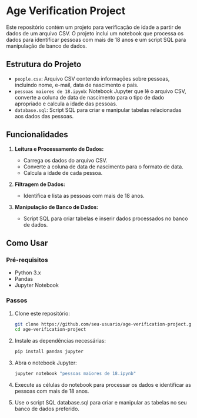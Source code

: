 # Age Verification Project

Este repositório contém um projeto para verificação de idade a partir de dados de um arquivo CSV. O projeto inclui um notebook que processa os dados para identificar pessoas com mais de 18 anos e um script SQL para manipulação de banco de dados.

## Estrutura do Projeto

- `people.csv`: Arquivo CSV contendo informações sobre pessoas, incluindo nome, e-mail, data de nascimento e país.
- `pessoas maiores de 18.ipynb`: Notebook Jupyter que lê o arquivo CSV, converte a coluna de data de nascimento para o tipo de dado apropriado e calcula a idade das pessoas.
- `database.sql`: Script SQL para criar e manipular tabelas relacionadas aos dados das pessoas.

## Funcionalidades

1. **Leitura e Processamento de Dados:**

   - Carrega os dados do arquivo CSV.
   - Converte a coluna de data de nascimento para o formato de data.
   - Calcula a idade de cada pessoa.

2. **Filtragem de Dados:**

   - Identifica e lista as pessoas com mais de 18 anos.

3. **Manipulação de Banco de Dados:**
   - Script SQL para criar tabelas e inserir dados processados no banco de dados.

## Como Usar

### Pré-requisitos

- Python 3.x
- Pandas
- Jupyter Notebook

### Passos

1. Clone este repositório:

   ```sh
   git clone https://github.com/seu-usuario/age-verification-project.git
   cd age-verification-project
   ```

2. Instale as dependências necessárias:

   ```sh
   pip install pandas jupyter
   ```

3. Abra o notebook Jupyter:

   ```sh
   jupyter notebook "pessoas maiores de 18.ipynb"
   ```

4. Execute as células do notebook para processar os dados e identificar as pessoas com mais de 18 anos.

5. Use o script SQL database.sql para criar e manipular as tabelas no seu banco de dados preferido.
